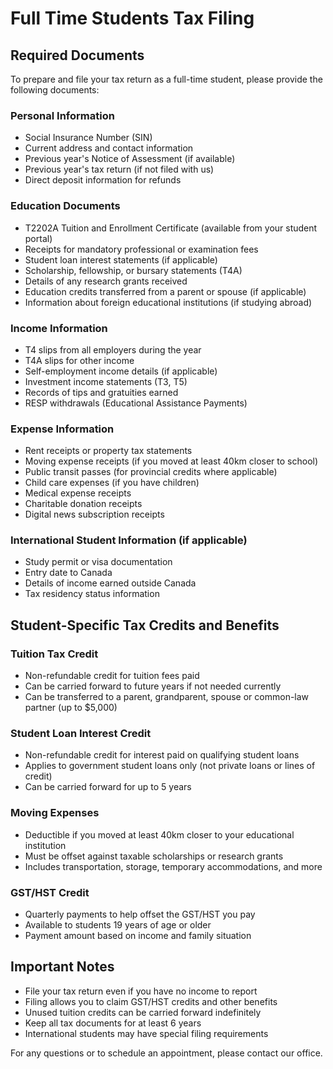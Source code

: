 # Full Time Students Tax Filing

## Required Documents

To prepare and file your tax return as a full-time student, please provide the following documents:

### Personal Information
- Social Insurance Number (SIN)
- Current address and contact information
- Previous year's Notice of Assessment (if available)
- Previous year's tax return (if not filed with us)
- Direct deposit information for refunds

### Education Documents
- T2202A Tuition and Enrollment Certificate (available from your student portal)
- Receipts for mandatory professional or examination fees
- Student loan interest statements (if applicable)
- Scholarship, fellowship, or bursary statements (T4A)
- Details of any research grants received
- Education credits transferred from a parent or spouse (if applicable)
- Information about foreign educational institutions (if studying abroad)

### Income Information
- T4 slips from all employers during the year
- T4A slips for other income
- Self-employment income details (if applicable)
- Investment income statements (T3, T5)
- Records of tips and gratuities earned
- RESP withdrawals (Educational Assistance Payments)

### Expense Information
- Rent receipts or property tax statements
- Moving expense receipts (if you moved at least 40km closer to school)
- Public transit passes (for provincial credits where applicable)
- Child care expenses (if you have children)
- Medical expense receipts
- Charitable donation receipts
- Digital news subscription receipts

### International Student Information (if applicable)
- Study permit or visa documentation
- Entry date to Canada
- Details of income earned outside Canada
- Tax residency status information

## Student-Specific Tax Credits and Benefits

### Tuition Tax Credit
- Non-refundable credit for tuition fees paid
- Can be carried forward to future years if not needed currently
- Can be transferred to a parent, grandparent, spouse or common-law partner (up to $5,000)

### Student Loan Interest Credit
- Non-refundable credit for interest paid on qualifying student loans
- Applies to government student loans only (not private loans or lines of credit)
- Can be carried forward for up to 5 years

### Moving Expenses
- Deductible if you moved at least 40km closer to your educational institution
- Must be offset against taxable scholarships or research grants
- Includes transportation, storage, temporary accommodations, and more

### GST/HST Credit
- Quarterly payments to help offset the GST/HST you pay
- Available to students 19 years of age or older
- Payment amount based on income and family situation

## Important Notes
- File your tax return even if you have no income to report
- Filing allows you to claim GST/HST credits and other benefits
- Unused tuition credits can be carried forward indefinitely
- Keep all tax documents for at least 6 years
- International students may have special filing requirements

For any questions or to schedule an appointment, please contact our office.